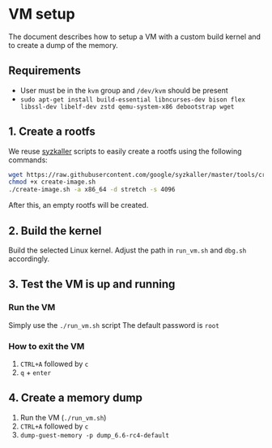 # VM setup
The document describes how to setup a VM with a custom build kernel and
to create a dump of the memory.

## Requirements

- User must be in  the `kvm` group and `/dev/kvm` should be present
- `sudo apt-get install build-essential libncurses-dev bison flex libssl-dev libelf-dev zstd qemu-system-x86 debootstrap wget`

## 1. Create a rootfs

We reuse [syzkaller](https://github.com/google/syzkaller) scripts to easily create a rootfs using the following commands:

``` bash
wget https://raw.githubusercontent.com/google/syzkaller/master/tools/create-image.sh -O create-image.sh
chmod +x create-image.sh
./create-image.sh -a x86_64 -d stretch -s 4096
```

After this, an empty rootfs will be created.

## 2. Build the kernel

Build the selected Linux kernel. Adjust the path in `run_vm.sh` and
`dbg.sh` accordingly.


## 3. Test the VM is up and running

### Run the VM

Simply use the `./run_vm.sh` script
The default password is `root`

### How to exit the VM

1. `CTRL+A` followed by `c`
2. `q` + `enter`

## 4. Create a memory dump

1. Run the VM (`./run_vm.sh`)
2. `CTRL+A` followed by `c`
3. `dump-guest-memory -p dump_6.6-rc4-default`
